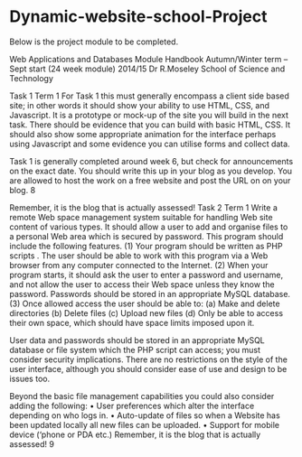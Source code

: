 Dynamic-website-school-Project
==============================
Below is the project module to be completed.


Web Applications and Databases
Module Handbook
Autumn/Winter term – Sept start (24 week module)
2014/15
Dr R.Moseley
School of Science and Technology

Task 1 Term 1
For Task 1 this must generally encompass a client side based site; in
other words it should show your ability to use HTML, CSS, and Javascript. It is a prototype or mock-up of the site you will build in the next task.
There should be evidence that you can build with basic HTML, CSS.
It should also show some appropriate animation for the interface perhaps using Javascript and some evidence you can utilise forms and collect data.


Task 1 is generally completed around week 6, but check for announcements
on the exact date.
You should write this up in your blog as you develop.
You are allowed to host the work on a free website and post the URL on
on your blog.
8


Remember, it is the blog that is actually assessed!
Task 2 Term 1
Write a remote Web space management system suitable for handling Web site content of various types. It should allow a user to add and organise files to a personal Web area which is secured by password.
This program should include the following features.
(1) Your program should be written as PHP scripts . The user should be able to work with this program via a Web browser from any computer connected to the Internet.
(2) When your program starts, it should ask the user to enter a password and username, and not allow the user to access their Web space unless they know the password. Passwords should be stored in an appropriate MySQL database.
(3) Once allowed access the user should be able to:
(a) Make and delete directories
(b) Delete files
(c) Upload new files
(d) Only be able to access their own space, which should have space limits imposed upon it.

User data and passwords should be stored in an appropriate MySQL database or file system which the PHP script can access; you must consider security implications. There are no restrictions on the style of the user interface, although you should consider ease of use and design to be issues too.

Beyond the basic file management capabilities you could also consider adding the following:
• User preferences which alter the interface depending on who logs in.
• Auto-update of files so when a Website has been updated locally all new files can be uploaded.
• Support for mobile device (‘phone or PDA etc.)
Remember, it is the blog that is actually assessed!
9

